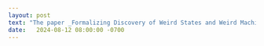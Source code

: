```yaml
---
layout: post
text: "The paper _Formalizing Discovery of Weird States and Weird Machine Primitives Using Program Semantics_ is accepted to the Workshop on Programming Languages and Analysis for Security (PLAS, co-located with ACM CCS)."
date:   2024-08-12 08:00:00 -0700
---
```

